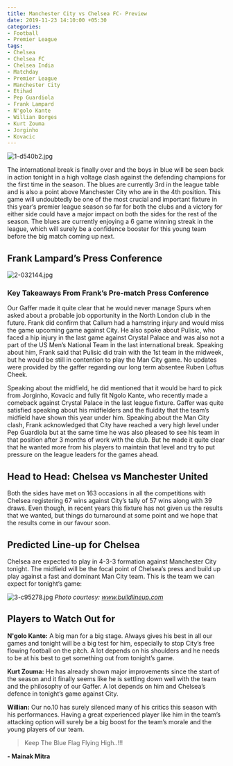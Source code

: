 ```yaml
---
title: Manchester City vs Chelsea FC- Preview
date: 2019-11-23 14:10:00 +05:30
categories:
- Football
- Premier League
tags:
- Chelsea
- Chelsea FC
- Chelsea India
- Matchday
- Premier League
- Manchester City
- Etihad
- Pep Guardiola
- Frank Lampard
- N'golo Kante
- Willian Borges
- Kurt Zouma
- Jorginho
- Kovacic
---
```


![1-d540b2.jpg](/uploads/1-d540b2.jpg)

The international break is finally over and the boys in blue will be seen back in action tonight in a high voltage clash against the defending champions for the first time in the season. The blues are currently 3rd in the league table and is also a point above Manchester City who are in the 4th position. This game will undoubtedly be one of the most crucial and important fixture in this year’s premier league season so far for both the clubs and a victory for either side could have a major impact on both the sides for the rest of the season. The blues are currently enjoying a 6 game winning streak in the league, which will surely be a confidence booster for this young team before the big match coming up next.

## Frank Lampard’s Press Conference

![2-032144.jpg](/uploads/2-032144.jpg)

### Key Takeaways From Frank’s Pre-match Press Conference

Our Gaffer made it quite clear that he would never manage Spurs when asked about a probable job opportunity in the North London club in the future. Frank did confirm that Callum had a hamstring injury and would miss the game upcoming game against City. He also spoke about Pulisic, who faced a hip injury in the last game against Crystal Palace and was also not a part of the US Men’s National Team in the last international break. Speaking about him, Frank said that Pulisic did train with the 1st team in the midweek, but he would be still in contention to play the Man City game. No updates were provided by the gaffer regarding our long term absentee Ruben Loftus Cheek. 

Speaking about the midfield, he did mentioned that it would be hard to pick from Jorginho, Kovacic and fully fit Ngolo Kante, who recently made a comeback against Crystal Palace in the last league fixture. Gaffer was quite satisfied speaking about his midfielders and the fluidity that the team’s midfield have shown this year under him. Speaking about the Man City clash, Frank acknowledged that City have reached a very high level under Pep Guardiola but at the same time he was also pleased to see his team in that position after 3 months of work with the club. But he made it quite clear that he wanted more from his players to maintain that level and try to put pressure on the league leaders for the games ahead.

## Head to Head: Chelsea vs Manchester United

Both the sides have met on 163 occasions in all the competitions with Chelsea registering 67 wins against City’s tally of 57 wins along with 39 draws. Even though, in recent years this fixture has not given us the results that we wanted, but things do turnaround at some point and we hope that the results come in our favour soon.

## Predicted Line-up for Chelsea

Chelsea are expected to play in 4-3-3 formation against Manchester City tonight. The midfield will be the focal point of Chelsea’s press and build up play against a fast and dominant Man City team. This is the team we can expect for tonight’s game:

![3-c95278.jpg](/uploads/3-c95278.jpg) *Photo courtesy: www.buildlineup.com*

## Players to Watch Out for

**N'golo Kante:** A big man for a big stage. Always gives his best in all our games and tonight will be a big test for him, especially to stop City’s free flowing football on the pitch. A lot depends on his shoulders and he needs to be at his best to get something out from tonight’s game.

**Kurt Zouma:** He has already shown major improvements since the start of the season and it finally seems like he is settling down well with the team and the philosophy of our Gaffer. A lot depends on him and Chelsea’s defence in tonight’s game against City.

**Willian:** Our no.10 has surely silenced many of his critics this season with his performances. Having a great experienced player like him in the team’s attacking option will surely be a big boost for the team’s morale and the young players of our team.

> Keep The Blue Flag Flying High..!!!

**- Mainak Mitra**